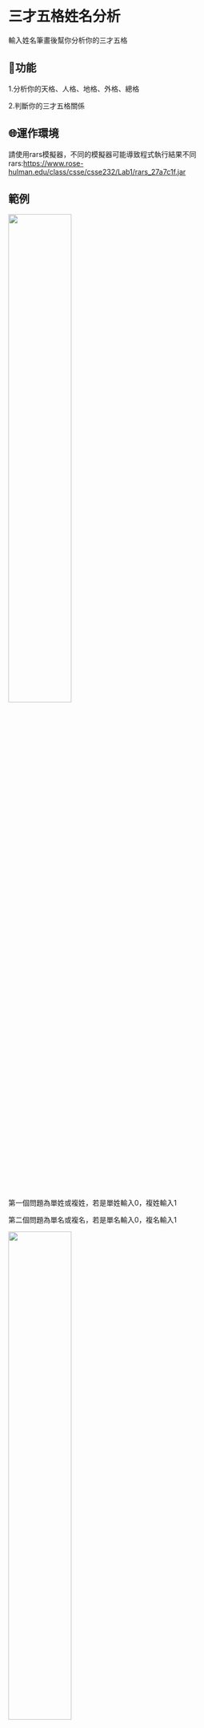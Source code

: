 # 三才五格姓名分析
輸入姓名筆畫後幫你分析你的三才五格

## 🚩功能
1.分析你的天格、人格、地格、外格、總格

2.判斷你的三才五格關係

## 🌐運作環境
請使用rars模擬器，不同的模擬器可能導致程式執行結果不同
rars:https://www.rose-hulman.edu/class/csse/csse232/Lab1/rars_27a7c1f.jar

## 範例
<img src="https://github.com/user-attachments/assets/7e8fcecc-8217-4580-89b3-62837f2b359e" width=50% height=50%>

第一個問題為單姓或複姓，若是單姓輸入0，複姓輸入1

第二個問題為單名或複名，若是單名輸入0，複名輸入1

<img src="https://github.com/user-attachments/assets/067054f3-8c7b-4b45-8a5e-a5ae46f7ddab" width=50% height=50%>

## 📝說明
這只是我個人的大學作業，結果可能並不準確

## 三才五格關係
一、天格與人格的關係

天格與人格：向上發展性，與父母長輩間的助緣，以及賢孝程度。

１．人格生天格：教順父母，尊敬長輩，生助上司長輩。孝順父母，盡忠長上，服從上司，對雇主有情，對員工有義。

２、人格剋天格：目無尊長，主觀意識強。自我主觀強，且對父母之教導易生排斥心理。

３、天格生人格：自己依賴性，能獲長輩上司扶助與提拔。祖上有德，受到父母及長上的關愛，易得貴人相助。

４、天格剋人格：父母、上司、長輩較嚴肅，要求多，較難得到他們的扶助與提拔。受長輩或父母之壓迫，有志難伸。

５、天格同人格：較無輩份之分，平起平坐。受到長輩寵愛，本身較任性，但對父母還算孝順。

二、天格與地格的關係

天格與地格：長上對部屬、媳婦的看法

１、天格生地格：長輩對六親部屬付出多，但因為太嘮叨，對方不見得領情。

２、天格剋地格：祖父母對孫子女的管教較嚴，或有代溝無法得寵，公婆對媳婦要求嚴格。父親對子女較嚴格。

３、地格生天格：晚輩對長輩較照顧，說話雖然直，但出自一片肺腑之言。

４、地格剋天格：自己的子女對自己的父母(即孫對祖)有排斥感。男性為老婆對公婆有隔閡。女性為子女對老公有代溝或排斥感。

５、地格同天格：長輩對晚輩付出多，使晚輩產生傲氣，敢於建言。

三、天格與外格的關係

天格與外格：父母對自己外在人緣的法法。

１、天格生外格：父母對自己的關心不見得多，但父母說的話自己聽得進去。

２、天格剋外格：自己會聽長輩的，無形中貴人就比較多。

３、外格生天格：自己在家聽長輩的，到了外頭聽朋友的，對父母的話雖然有不同的想法，但還算盡責。

４、外格剋天格：自己很有想法和意見，長上也會幫忙，但是就怕自己凡事操之過急。

５、外格、天格比和：有時會照父母的意思，有時我行我素，不容易掌握。

四、天格與總格的關係

天格與總格：自己的長輩與配偶的長輩之互動關係。

１．天格生總格：自己的父母想影響岳父母(公婆)並不容易。

２、天格剋總格：岳父母(公婆)對自己的父母不錯。

３、總格生天格：岳父母(公婆)對自己的父母不錯，但父母不見得接受。

４、總格剋天格：岳父母(公婆)可以影響自己的父母。

五、人格與地格的關係

人格與地格：與子女之關係，及男性對妻子之態度。

１、人格生地格：對家庭有責任感，心地善良，樂於助人。好惡分明，光明磊落。主觀、好爭辨，而直率、坦白的言詞，得罪別人而不自覺。藝術才華，勞心又勞力，易見兄弟不合夫妻不和睦，家庭責任心重，照顧
體貼。

２、人格剋地格：婚姻基礎較弱。大男人主義者或女強人型，企圖心較強。有正義感，好濟弱扶貧，獨立卻十分任性，自我意識極強、霸道。性急也粗心大意。求財慾望強，多謀略且私心重，巧言令色，喜當領袖統
御別人，個性固執。

３、地格生人格：能得到配偶小孩、屬下的愛護與協助。有好奇心，喜歡嘗試，有冒險精神。但熱情有餘，耐性不足，做事虎頭蛇尾。表面充滿信心，其實潛意識裡有很強的自卑感。挫折和打擊會擊垮他們薄弱的自
信心。

４、地格剋人格：為家庭勞碌，不易得到配偶之協助。個性較隨和，作事有分寸，和氣熱心，責仼心重。對家庭付出相當大的精神和體力，父母親管教較嚴，易被父母的想法拖累。自卑感較重，最怕怨天尤人，累業
牽纏。

５、人格同地格：夫妻相敬如賓，不會給對方壓力。具有雙重性格，容易變得神經質。

六、人格與外格的關係

人格與外格：外在人緣的表現。

１、人格生外格：慷慨好佈施，熱心公益。(人格與外格為事業、人際關係、財運、個性)。易受外累誘惑，具藝術才華、具大將之風，其實內心空虛。社交運好，輕財好義。

２、人格剋外格：功利主義者，不在乎人際關係。富有挑戰性，高傲而不服輸，具領導作風，做事衝動，財物慾望很高，追求權力。

３、外格生人格：節儉保守，有朋友扶助，偏財運佳。(有貴人幫助)。能體諒別人，外緣極佳，貴人多相助，事業發展，依賴心重，意識力薄弱。

４、外格剋人格：常被朋友牽連，金錢觀念差。運動能力很強，容易起衝突。個性火爆，有暴力傾向(尤其地格是火金)。對於環境無法適應，受小人設計暗害多。

５、人格同外格：朋友多而團結，貴人多。對朋友好，朋友也相對的付出，要小心受到朋友影響，做事勞而無功。

七、人格與總格的關係

人格與總格：本身對錢財和岳父母(公婆)的互動關係。

１、人格生總格：生性儉樸易聚財，且貴人多。一生辛勞，努力勤奮，可以達成願望並獲得成功。與子女較有親近之機會，晚運佳，更能事業有成。

２、人格剋總格：對財物慾旺盛，做事有衝勁，竭盡所長，在感情上易得父母與妻妾之照顧。個性剛強，一意孤行，自我主觀強，成功與失敗端視大運吉凶而定。

３、總格生人格：因為好大喜功愛面子，錢財較難留住，雖然岳父母(公婆)對你不錯，但是你比較不領情。

４、總格剋人格：希望得到更多財富，但是抓不到訣竅，存錢存得較累。

５、人格同總格：愛享受，與岳父母(公婆)不夠視近，說話不經大腦。

八、地格與外格的關係

地格與外格：妻子及子女外在人緣的表現。

１、地格生外格：本應在家享受的，但禁不起朋友的誘惑與拜託，而致使奔波勞碌，喜往外跑，認為橙紅酒綠於世界較能回味，流於虛華不實。

２、地格剋外格：不善於言辭，故易遭人誤解。若地格為火，外格為金，更顯現出做事衝動，以及對精神與物質的主盛追求的個性。

３、外格生地格：雖然付出的勞力多，說話不夠圓滑，但在外交人際關係和做人處事上尚可達到理想。在家中是位好成員，會與家人胼手胝足，是共創美好未來的一份子。

４、外格剋地格：對朋友信賴，朋友話當作聖旨般，不太接受家人意見。

５、外格同地格：朋友對你好，你對朋友好，什麼事都不懂得拒絕。

九、地格與總格的關係：

地格與總格：配偶與配偶父母的相處。

１、地格生總格：配偶對其父母熱心照顧，但因為說話太直，父母不見得接受。

２、地格剋總格：配偶對其父母予取予求。

３、總格生地格：岳父母(公婆)對配偶直言直也寵愛，配偶因此個性較強。

４、總格剋地格：配偶對其父母付出心血，很照顧其父母。

十、外格與總格的關係

外格與總格：事業運或財運之格局高低。

１、名格生總格：對事業保守，不會想一步登天或投機取巧。

２、外格剋總格：對財物保持慢慢來的心態，但易被朋友影響，朋友一搧動，就想快速得財。

３、總格生外格：既想輕鬆賺大錢，又要有面子，腦筋動得快，但不願意做太重的工作。

４、總格剋外格：善於金錢管理。(總格與外格為金錢觀念、財庫、婚姻)。不論多辛苦的工作，只要有利益都願意賺，腦筋也動的很快。
